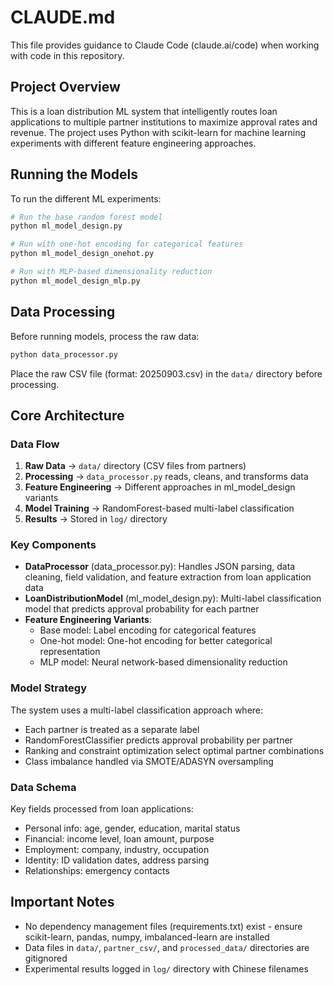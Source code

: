 # CLAUDE.md

This file provides guidance to Claude Code (claude.ai/code) when working with code in this repository.

## Project Overview

This is a loan distribution ML system that intelligently routes loan applications to multiple partner institutions to maximize approval rates and revenue. The project uses Python with scikit-learn for machine learning experiments with different feature engineering approaches.

## Running the Models

To run the different ML experiments:

```bash
# Run the base random forest model
python ml_model_design.py

# Run with one-hot encoding for categorical features
python ml_model_design_onehot.py

# Run with MLP-based dimensionality reduction
python ml_model_design_mlp.py
```

## Data Processing

Before running models, process the raw data:

```bash
python data_processor.py
```

Place the raw CSV file (format: 20250903.csv) in the `data/` directory before processing.

## Core Architecture

### Data Flow
1. **Raw Data** → `data/` directory (CSV files from partners)
2. **Processing** → `data_processor.py` reads, cleans, and transforms data
3. **Feature Engineering** → Different approaches in ml_model_design variants
4. **Model Training** → RandomForest-based multi-label classification
5. **Results** → Stored in `log/` directory

### Key Components

- **DataProcessor** (data_processor.py): Handles JSON parsing, data cleaning, field validation, and feature extraction from loan application data
- **LoanDistributionModel** (ml_model_design.py): Multi-label classification model that predicts approval probability for each partner
- **Feature Engineering Variants**:
  - Base model: Label encoding for categorical features
  - One-hot model: One-hot encoding for better categorical representation
  - MLP model: Neural network-based dimensionality reduction

### Model Strategy

The system uses a multi-label classification approach where:
- Each partner is treated as a separate label
- RandomForestClassifier predicts approval probability per partner
- Ranking and constraint optimization select optimal partner combinations
- Class imbalance handled via SMOTE/ADASYN oversampling

### Data Schema

Key fields processed from loan applications:
- Personal info: age, gender, education, marital status
- Financial: income level, loan amount, purpose
- Employment: company, industry, occupation
- Identity: ID validation dates, address parsing
- Relationships: emergency contacts

## Important Notes

- No dependency management files (requirements.txt) exist - ensure scikit-learn, pandas, numpy, imbalanced-learn are installed
- Data files in `data/`, `partner_csv/`, and `processed_data/` directories are gitignored
- Experimental results logged in `log/` directory with Chinese filenames
